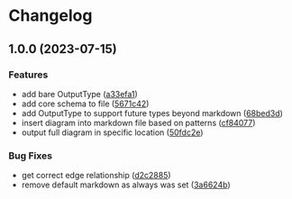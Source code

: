 # Changelog

## 1.0.0 (2023-07-15)


### Features

* add bare OutputType ([a33efa1](https://github.com/troypoulter/entmaid/commit/a33efa1f3f6eaabcd93b70751548a05feacb9f1f))
* add core schema to file ([5671c42](https://github.com/troypoulter/entmaid/commit/5671c42d4397a54046ae8976ffdcf3b51b39fa1f))
* add OutputType to support future types beyond markdown ([68bed3d](https://github.com/troypoulter/entmaid/commit/68bed3ddc89a0309635601610a10a333b2d1b7de))
* insert diagram into markdown file based on patterns ([cf84077](https://github.com/troypoulter/entmaid/commit/cf84077646edb2f9ba0773c5bc5362486ceccd48))
* output full diagram in specific location ([50fdc2e](https://github.com/troypoulter/entmaid/commit/50fdc2ea2d6c6ca469803d11455edfb6573aea91))


### Bug Fixes

* get correct edge relationship ([d2c2885](https://github.com/troypoulter/entmaid/commit/d2c2885b2ebe37090be2b5f28cfd05c9d2b90509))
* remove default markdown as always was set ([3a6624b](https://github.com/troypoulter/entmaid/commit/3a6624bff3644fa66acd212878782f4d0f1ff38a))

